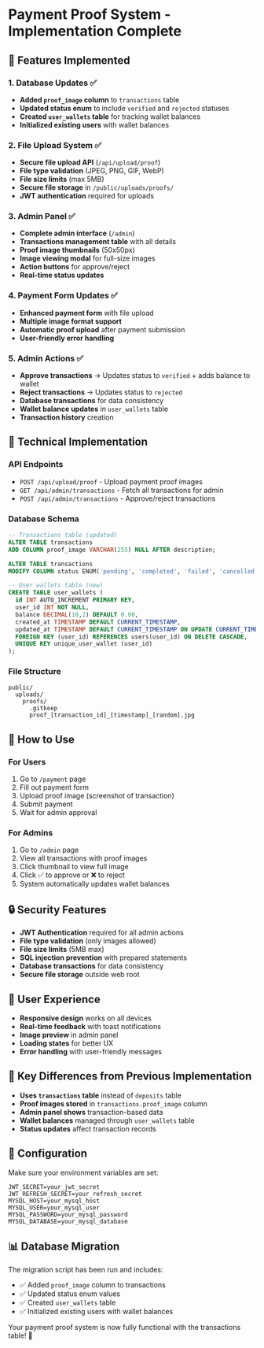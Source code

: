 # Payment Proof System - Implementation Complete

## 🎉 Features Implemented

### 1. Database Updates ✅
- **Added `proof_image` column** to `transactions` table
- **Updated status enum** to include `verified` and `rejected` statuses
- **Created `user_wallets` table** for tracking wallet balances
- **Initialized existing users** with wallet balances

### 2. File Upload System ✅
- **Secure file upload API** (`/api/upload/proof`)
- **File type validation** (JPEG, PNG, GIF, WebP)
- **File size limits** (max 5MB)
- **Secure file storage** in `/public/uploads/proofs/`
- **JWT authentication** required for uploads

### 3. Admin Panel ✅
- **Complete admin interface** (`/admin`)
- **Transactions management table** with all details
- **Proof image thumbnails** (50x50px)
- **Image viewing modal** for full-size images
- **Action buttons** for approve/reject
- **Real-time status updates**

### 4. Payment Form Updates ✅
- **Enhanced payment form** with file upload
- **Multiple image format support**
- **Automatic proof upload** after payment submission
- **User-friendly error handling**

### 5. Admin Actions ✅
- **Approve transactions** → Updates status to `verified` + adds balance to wallet
- **Reject transactions** → Updates status to `rejected`
- **Database transactions** for data consistency
- **Wallet balance updates** in `user_wallets` table
- **Transaction history** creation

## 🔧 Technical Implementation

### API Endpoints
- `POST /api/upload/proof` - Upload payment proof images
- `GET /api/admin/transactions` - Fetch all transactions for admin
- `POST /api/admin/transactions` - Approve/reject transactions

### Database Schema
```sql
-- Transactions table (updated)
ALTER TABLE transactions 
ADD COLUMN proof_image VARCHAR(255) NULL AFTER description;

ALTER TABLE transactions 
MODIFY COLUMN status ENUM('pending', 'completed', 'failed', 'cancelled', 'verified', 'rejected') DEFAULT 'completed';

-- User wallets table (new)
CREATE TABLE user_wallets (
  id INT AUTO_INCREMENT PRIMARY KEY,
  user_id INT NOT NULL,
  balance DECIMAL(10,2) DEFAULT 0.00,
  created_at TIMESTAMP DEFAULT CURRENT_TIMESTAMP,
  updated_at TIMESTAMP DEFAULT CURRENT_TIMESTAMP ON UPDATE CURRENT_TIMESTAMP,
  FOREIGN KEY (user_id) REFERENCES users(user_id) ON DELETE CASCADE,
  UNIQUE KEY unique_user_wallet (user_id)
);
```

### File Structure
```
public/
  uploads/
    proofs/
      .gitkeep
      proof_[transaction_id]_[timestamp]_[random].jpg
```

## 🚀 How to Use

### For Users
1. Go to `/payment` page
2. Fill out payment form
3. Upload proof image (screenshot of transaction)
4. Submit payment
5. Wait for admin approval

### For Admins
1. Go to `/admin` page
2. View all transactions with proof images
3. Click thumbnail to view full image
4. Click ✅ to approve or ❌ to reject
5. System automatically updates wallet balances

## 🔒 Security Features

- **JWT Authentication** required for all admin actions
- **File type validation** (only images allowed)
- **File size limits** (5MB max)
- **SQL injection prevention** with prepared statements
- **Database transactions** for data consistency
- **Secure file storage** outside web root

## 📱 User Experience

- **Responsive design** works on all devices
- **Real-time feedback** with toast notifications
- **Image preview** in admin panel
- **Loading states** for better UX
- **Error handling** with user-friendly messages

## 🎯 Key Differences from Previous Implementation

- **Uses `transactions` table** instead of `deposits` table
- **Proof images stored** in `transactions.proof_image` column
- **Admin panel shows** transaction-based data
- **Wallet balances** managed through `user_wallets` table
- **Status updates** affect transaction records

## 🔧 Configuration

Make sure your environment variables are set:
```env
JWT_SECRET=your_jwt_secret
JWT_REFRESH_SECRET=your_refresh_secret
MYSQL_HOST=your_mysql_host
MYSQL_USER=your_mysql_user
MYSQL_PASSWORD=your_mysql_password
MYSQL_DATABASE=your_mysql_database
```

## 📊 Database Migration

The migration script has been run and includes:
- ✅ Added `proof_image` column to transactions
- ✅ Updated status enum values
- ✅ Created `user_wallets` table
- ✅ Initialized existing users with wallet balances

Your payment proof system is now fully functional with the transactions table! 🎉
